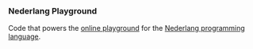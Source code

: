 ### Nederlang Playground

Code that powers the [online playground](https://dannyvankooten.github.io/nederlang/playground/) for the [Nederlang programming language](https://github.com/dannyvankooten/nederlang).

